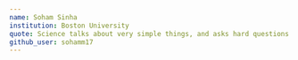 ```yaml
---
name: Soham Sinha
institution: Boston University
quote: Science talks about very simple things, and asks hard questions about them.
github_user: sohamm17
---
```

